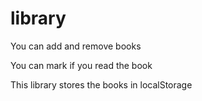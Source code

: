 # library
You can add and remove books

You can mark if you read the book

This library stores the books in localStorage
